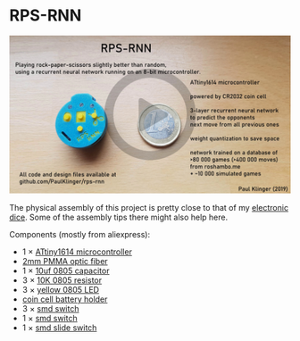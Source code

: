 # RPS-RNN

[![](video_link_image.jpg)](https://youtu.be/iuTKBHW0OaU "Project video")

The physical assembly of this project is pretty close to that of my [electronic dice](https://github.com/PaulKlinger/ndice). Some of the assembly tips there might also help here.

Components (mostly from aliexpress):
- 1 × [ATtiny1614 microcontroller](https://octopart.com/attiny1614-ssfr-microchip-82181131)
- [2mm PMMA optic fiber](https://www.aliexpress.com/item/5mX-Transparent-side-glow-plastic-PMMA-fiber-optic-cable-solid-core-optic-cable-diameter-2mm-3mm/32807597828.html)
- 1 × [10uf 0805 capacitor](https://www.aliexpress.com/item/100pcs-3-3PF-47UF-0805-SMD-100V-X7R-10-100nf-0-1uf-104K-104-22UF-4/32882102243.html)
- 3 × [10K 0805 resistor](https://www.aliexpress.com/item/100Pcs-0805-SMD-1-4W-0R-10M-chip-resistor-0-10R-100R-220R-330R-470R-1K/32858225842.html)
- 3 × [yellow 0805 LED](https://www.aliexpress.com/item/Free-Ship-100PCS-0805-light-emitting-diode-SMD-LED-bead-Red-Yellow-Green-White-Blue-Orange/32871959868.html)
- [coin cell battery holder](https://www.aliexpress.com/item/10PCS-Battery-Button-Cell-Holder-Socket-Case-CR2032-battery-holder-2032/32819924096.html)
- 3 × [smd switch](https://www.aliexpress.com/item/32752150129.html)
- 1 × [smd switch](https://www.aliexpress.com/item/32752150129.html)
- 1 × [smd slide switch](https://www.aliexpress.com/item/32967873133.html)